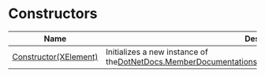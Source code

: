 # Constructors
|Name|Description|
|---|---|
|[Constructor(XElement)](/docs/DotNetDocs/MemberDocumentations/MethodInputOutputDocumentationBase/Constructors/Constructor_XElement_.md)|Initializes a new instance of the[DotNetDocs.MemberDocumentations.MethodInputOutputDocumentationBase](/docs/DotNetDocs/MemberDocumentations/MethodInputOutputDocumentationBase.md)class.|
